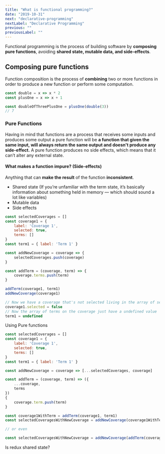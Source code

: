 ```yaml
---
title: "What is functional programming?"
date: "2019-10-31"
next: "declarative-programming"
nextLabel: "Declarative Programming"
previous: ""
previousLabel: ""
---
```


Functional programming is the process of building software by **composing pure functions**, avoiding **shared state, mutable data, and side-effects**.

## Composing pure functions
 Function composition is the process of **combining** two or more functions in order to produce a new function or perform some computation. 
 
 ```js
const double = x => x * 2
const plusOne = x => x + 1

const doubleOfThreePlusOne = plusOne(double(3))
// 7
```
 
### Pure Functions

Having in mind that functions are a process that receives some inputs and produces some output a pure function will be **a function that given the same input, will always return the same output and doesn't produce any side-effect.**
A pure function produces no side effects, which means that it can’t alter any external state. 

#### What makes a function impure? (Side-effects)
Anything that can **make the result** of the function **inconsistent**.
- Shared state (If you’re unfamiliar with the term state, it’s basically information about something held in memory — which should sound a lot like variables)
- Mutable data
- Side effects

```js
const selectedCoverages = []
const coverage1 = {
    label: 'Coverage 1',
    selected: true,
    terms: []
}
const term1 = { label: 'Term 1' }

const addNewCoverage = coverage => {
    selectedCoverages.push(coverage)
}

const addTerm = (coverage, term) => {
    coverage.terms.push(term)
}

addTerm(coverage1, term1)
addNewCoverage(coverage1)

// Now we have a coverage that's not selected living in the array of selected coverages
coverage1.selected = false
// Now the array of terms on the coverage just have a undefined value
term1 = undefined
```
Using Pure functions
```js
const selectedCoverages = []
const coverage1 = {
    label: 'Coverage 1',
    selected: true,
    terms: []
}
const term1 = { label: 'Term 1' }

const addNewCoverage = coverage => [...selectedCoverages, coverage]

const addTerm = (coverage, term) => ({
    ...coverage,
    terms
})
{
    coverage.term.push(term)
}

const coverage1WithTerm = addTerm(coverage1, term1)
const selectedCoveragesWithNewCoverage = addNewCoverage(coverage1WithTerm)

// or even

const selectedCoveragesWithNewCoverage = addNewCoverage(addTerm(coverage1, term1))

```

Is redux shared state?
